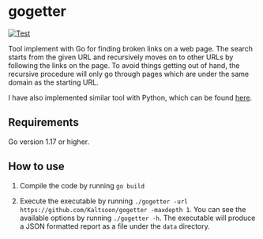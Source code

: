 # gogetter

[![Test](https://github.com/Kaltsoon/gogetter/actions/workflows/test.yml/badge.svg)](https://github.com/Kaltsoon/gogetter/actions/workflows/test.yml)

Tool implement with Go for finding broken links on a web page. The search starts from the given URL and recursively moves on to other URLs by following the links on the page. To avoid things getting out of hand, the recursive procedure will only go through pages which are under the same domain as the starting URL.

I have also implemented similar tool with Python, which can be found [here](https://github.com/Kaltsoon/dead-link-checker).

## Requirements

Go version 1.17 or higher.

## How to use

1. Compile the code by running `go build`

2. Execute the executable by running `./gogetter -url https://github.com/Kaltsoon/gogetter -maxdepth 1`. You can see the available options by running `./gogetter -h`. The executable will produce a JSON formatted report as a file under the `data` directory.

